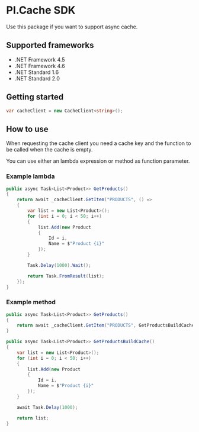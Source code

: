 ﻿# PI.Cache SDK

Use this package if you want to support async cache.

## Supported frameworks
- .NET Framework 4.5
- .NET Framework 4.6
- .NET Standard 1.6
- .NET Standard 2.0

## Getting started
```csharp
var cacheClient = new CacheClient<string>();
```

## How to use
When requesting the cache client you need a cache key and the function to be called when the cache is empty.

You can use either an lambda expression or method as function parameter.

### Example lambda
```csharp
public async Task<List<Product>> GetProducts()
{
    return await _cacheClient.GetItem("PRODUCTS", () =>
    {
        var list = new List<Product>();
        for (int i = 0; i < 50; i++)
        {
            list.Add(new Product
            {
                Id = i,
                Name = $"Product {i}"
            });
        }

        Task.Delay(1000).Wait();

        return Task.FromResult(list);
    });
}
```

### Example method
```csharp
public async Task<List<Product>> GetProducts()
{
    return await _cacheClient.GetItem("PRODUCTS", GetProductsBuildCache);
}

public async Task<List<Product>> GetProductsBuildCache()
{
    var list = new List<Product>();
    for (int i = 0; i < 50; i++)
    {
        list.Add(new Product
        {
            Id = i,
            Name = $"Product {i}"
        });
    }

    await Task.Delay(1000);

    return list;
}
```